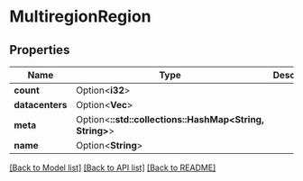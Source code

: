 # MultiregionRegion

## Properties

Name | Type | Description | Notes
------------ | ------------- | ------------- | -------------
**count** | Option<**i32**> |  | [optional]
**datacenters** | Option<**Vec<String>**> |  | [optional]
**meta** | Option<**::std::collections::HashMap<String, String>**> |  | [optional]
**name** | Option<**String**> |  | [optional]

[[Back to Model list]](../README.md#documentation-for-models) [[Back to API list]](../README.md#documentation-for-api-endpoints) [[Back to README]](../README.md)


